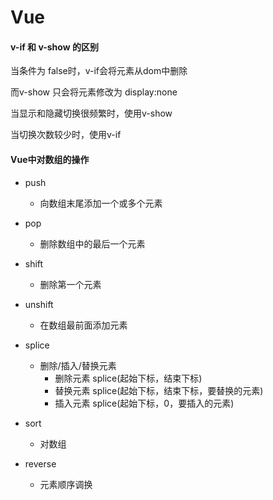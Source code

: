 # Vue

####	v-if 和 v-show 的区别

当条件为 false时，v-if会将元素从dom中删除

而v-show 只会将元素修改为 display:none

当显示和隐藏切换很频繁时，使用v-show

当切换次数较少时，使用v-if

#### Vue中对数组的操作

- push
  - 向数组末尾添加一个或多个元素

- pop
  - 删除数组中的最后一个元素

- shift
  - 删除第一个元素

- unshift
  - 在数组最前面添加元素

- splice
  - 删除/插入/替换元素
    - 删除元素 splice(起始下标，结束下标)
    - 替换元素 splice(起始下标，结束下标，要替换的元素)
    - 插入元素 splice(起始下标，0，要插入的元素)

- sort
  - 对数组

- reverse
  - 元素顺序调换